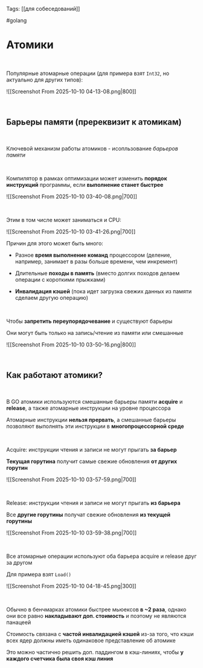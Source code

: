 Tags: [[для собеседований]]

#golang 



# Атомики


 


Популярные атомарные операции (для примера взят `Int32`, но актуально для других типов):

![[Screenshot From 2025-10-10 04-13-08.png|800]]

 


## Барьеры памяти (пререквизит к атомикам)

 


Ключевой механизм работы атомиков - исопльзование *барьеров памяти*

 


Компилятор в рамках оптимизации может изменить **порядок инструкций** программы, если **выполнение станет быстрее**

![[Screenshot From 2025-10-10 03-40-08.png|700]]

 


Этим в том числе может заниматься и CPU:

![[Screenshot From 2025-10-10 03-41-26.png|700]]

Причин для этого может быть много:

- Разное **время выполнение команд** процессором (деление, например, занимает в разы больше времени, чем инкремент)
  
- Длительные **походы в память** (вместо долгих походов делаем операции с короткими прыжками)

- **Инвалидация кэшей** (пока идет загрузка свежих данных из памяти сделаем другую операцию)

 
 


Чтобы **запретить переупорядочевание** и существуют барьеры

Они могут быть только на запись/чтение из памяти или смешанные 

![[Screenshot From 2025-10-10 03-50-16.png|800]]

 
 

## Как работают атомики?

 


В GO атомики используются смешанные барьеры памяти **acquire** и **release**, а также атомарные инструкции на уровне процессора

Атомарные инструкции **нельзя прервать**, а смешанные барьеры позволяют выполнять эти инструкции в **многопроцессорной среде**

 


Acquire: инструкции чтения и записи не могут прыгать **за барьер**

**Текущая горутина** получит самые свежие обновления **от других горутин**

![[Screenshot From 2025-10-10 03-57-59.png|700]]

 


Release: инструкции чтения и записи не могут прыгать **из барьера**

Все **другие горутины** получат свежие обновления **из текущей горутины**

![[Screenshot From 2025-10-10 03-59-38.png|700]]

 


Все атомарные операции используют оба барьера acquire и release друг за другом

Для примера взят `Load()`

![[Screenshot From 2025-10-10 04-18-45.png|300]]

 


Обычно в бенчмарках атомики быстрее мьюексов **в ~2 раза**, однако они все равно **накладывают доп. стоимость** и поэтому не являются панацеей

Стоимость связана с **частой инвалидацией кэшей** из-за того, что кэши всех ядер должны иметь одинаковое представление об атомике

Это можно частично решить доп. паддингом в кэш-линиях, чтобы **у каждого счетчика была своя кэш линия**


 
